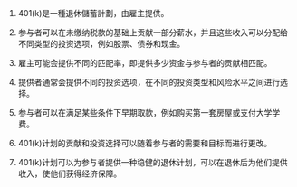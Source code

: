

1. 401(k)是一種退休儲蓄計劃，由雇主提供。

2. 参与者可以在未缴纳税款的基础上贡献一部分薪水，并且这些收入可以分配给不同类型的投资选项，例如股票、债券和现金。

3. 雇主可能会提供不同的匹配率，即提供多少资金与参与者的贡献相匹配。

4. 提供者通常会提供不同的投资选项，在不同的投资类型和风险水平之间进行选择。

5. 参与者可以在满足某些条件下早期取款，例如购买第一套房屋或支付大学学费。

6. 401(k)计划的贡献和投资选择可以随着参与者的需要和目标而进行更改。

7. 401(k)计划可以为参与者提供一种稳健的退休计划，可以在退休后为他们提供收入，使他们获得经济保障。